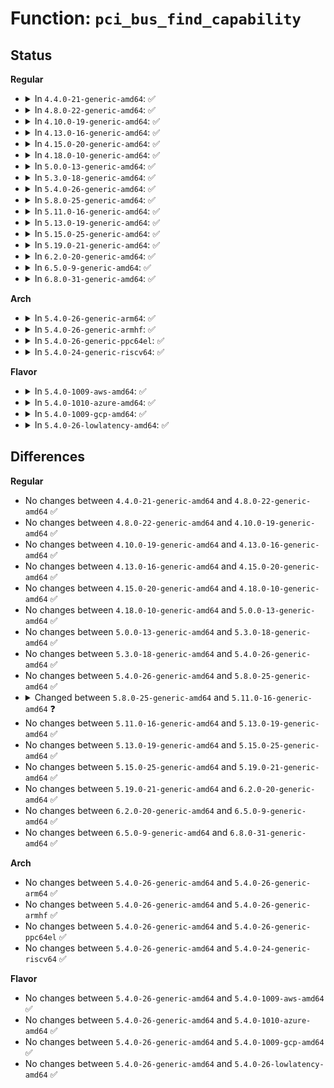 # Function: <code>pci_bus_find_capability</code>

## Status
<b>Regular</b>
<ul>
<li>
<details>
<summary>In <code>4.4.0-21-generic-amd64</code>: ✅</summary>

```c
int pci_bus_find_capability(struct pci_bus * bus, unsigned int devfn, int cap)
```

```json
{
  "name": "pci_bus_find_capability",
  "collision_type": "Unique Global",
  "inline_type": "No",
  "funcs": [
    {
      "addr": 18446744071583257264,
      "name": "pci_bus_find_capability",
      "external": true,
      "loc": "drivers/pci/pci.c:262",
      "file": "drivers/pci/pci.c",
      "inline": "seen, unknown",
      "caller_inline": [],
      "caller_func": [
        "drivers/pci/hotplug/cpci_hotplug_pci.c:cpci_get_attention_status",
        "drivers/pci/hotplug/cpci_hotplug_pci.c:cpci_set_attention_status",
        "drivers/pci/hotplug/cpci_hotplug_pci.c:cpci_get_hs_csr",
        "drivers/pci/hotplug/cpci_hotplug_pci.c:cpci_check_and_clear_ins",
        "drivers/pci/hotplug/cpci_hotplug_pci.c:cpci_check_ext",
        "drivers/pci/hotplug/cpci_hotplug_pci.c:cpci_clear_ext",
        "drivers/pci/hotplug/cpci_hotplug_pci.c:cpci_led_on",
        "drivers/pci/hotplug/cpci_hotplug_pci.c:cpci_led_off"
      ]
    }
  ],
  "symbols": [
    {
      "addr": 18446744071583257264,
      "name": "pci_bus_find_capability",
      "section": ".text",
      "bind": "STB_GLOBAL",
      "size": 137
    }
  ]
}
```
</details>
</li>
<li>
<details>
<summary>In <code>4.8.0-22-generic-amd64</code>: ✅</summary>

```c
int pci_bus_find_capability(struct pci_bus * bus, unsigned int devfn, int cap)
```

```json
{
  "name": "pci_bus_find_capability",
  "collision_type": "Unique Global",
  "inline_type": "No",
  "funcs": [
    {
      "addr": 18446744071583566864,
      "name": "pci_bus_find_capability",
      "external": true,
      "loc": "drivers/pci/pci.c:283",
      "file": "drivers/pci/pci.c",
      "inline": "seen, unknown",
      "caller_inline": [],
      "caller_func": [
        "drivers/pci/hotplug/cpci_hotplug_pci.c:cpci_led_off",
        "drivers/pci/hotplug/cpci_hotplug_pci.c:cpci_led_on",
        "drivers/pci/hotplug/cpci_hotplug_pci.c:cpci_clear_ext",
        "drivers/pci/hotplug/cpci_hotplug_pci.c:cpci_check_ext",
        "drivers/pci/hotplug/cpci_hotplug_pci.c:cpci_check_and_clear_ins",
        "drivers/pci/hotplug/cpci_hotplug_pci.c:cpci_get_hs_csr",
        "drivers/pci/hotplug/cpci_hotplug_pci.c:cpci_set_attention_status",
        "drivers/pci/hotplug/cpci_hotplug_pci.c:cpci_get_attention_status"
      ]
    }
  ],
  "symbols": [
    {
      "addr": 18446744071583566864,
      "name": "pci_bus_find_capability",
      "section": ".text",
      "bind": "STB_GLOBAL",
      "size": 137
    }
  ]
}
```
</details>
</li>
<li>
<details>
<summary>In <code>4.10.0-19-generic-amd64</code>: ✅</summary>

```c
int pci_bus_find_capability(struct pci_bus * bus, unsigned int devfn, int cap)
```

```json
{
  "name": "pci_bus_find_capability",
  "collision_type": "Unique Global",
  "inline_type": "No",
  "funcs": [
    {
      "addr": 18446744071583703760,
      "name": "pci_bus_find_capability",
      "external": true,
      "loc": "drivers/pci/pci.c:283",
      "file": "drivers/pci/pci.c",
      "inline": "seen, unknown",
      "caller_inline": [],
      "caller_func": [
        "drivers/pci/hotplug/cpci_hotplug_pci.c:cpci_led_off",
        "drivers/pci/hotplug/cpci_hotplug_pci.c:cpci_led_on",
        "drivers/pci/hotplug/cpci_hotplug_pci.c:cpci_clear_ext",
        "drivers/pci/hotplug/cpci_hotplug_pci.c:cpci_check_ext",
        "drivers/pci/hotplug/cpci_hotplug_pci.c:cpci_check_and_clear_ins",
        "drivers/pci/hotplug/cpci_hotplug_pci.c:cpci_get_hs_csr",
        "drivers/pci/hotplug/cpci_hotplug_pci.c:cpci_set_attention_status",
        "drivers/pci/hotplug/cpci_hotplug_pci.c:cpci_get_attention_status"
      ]
    }
  ],
  "symbols": [
    {
      "addr": 18446744071583703760,
      "name": "pci_bus_find_capability",
      "section": ".text",
      "bind": "STB_GLOBAL",
      "size": 137
    }
  ]
}
```
</details>
</li>
<li>
<details>
<summary>In <code>4.13.0-16-generic-amd64</code>: ✅</summary>

```c
int pci_bus_find_capability(struct pci_bus * bus, unsigned int devfn, int cap)
```

```json
{
  "name": "pci_bus_find_capability",
  "collision_type": "Unique Global",
  "inline_type": "No",
  "funcs": [
    {
      "addr": 18446744071583744112,
      "name": "pci_bus_find_capability",
      "external": true,
      "loc": "drivers/pci/pci.c:285",
      "file": "drivers/pci/pci.c",
      "inline": "seen, unknown",
      "caller_inline": [],
      "caller_func": [
        "drivers/pci/hotplug/cpci_hotplug_pci.c:cpci_led_off",
        "drivers/pci/hotplug/cpci_hotplug_pci.c:cpci_led_on",
        "drivers/pci/hotplug/cpci_hotplug_pci.c:cpci_clear_ext",
        "drivers/pci/hotplug/cpci_hotplug_pci.c:cpci_check_ext",
        "drivers/pci/hotplug/cpci_hotplug_pci.c:cpci_check_and_clear_ins",
        "drivers/pci/hotplug/cpci_hotplug_pci.c:cpci_get_hs_csr",
        "drivers/pci/hotplug/cpci_hotplug_pci.c:cpci_set_attention_status",
        "drivers/pci/hotplug/cpci_hotplug_pci.c:cpci_get_attention_status"
      ]
    }
  ],
  "symbols": [
    {
      "addr": 18446744071583744112,
      "name": "pci_bus_find_capability",
      "section": ".text",
      "bind": "STB_GLOBAL",
      "size": 137
    }
  ]
}
```
</details>
</li>
<li>
<details>
<summary>In <code>4.15.0-20-generic-amd64</code>: ✅</summary>

```c
int pci_bus_find_capability(struct pci_bus * bus, unsigned int devfn, int cap)
```

```json
{
  "name": "pci_bus_find_capability",
  "collision_type": "Unique Global",
  "inline_type": "No",
  "funcs": [
    {
      "addr": 18446744071584002368,
      "name": "pci_bus_find_capability",
      "external": true,
      "loc": "drivers/pci/pci.c:286",
      "file": "drivers/pci/pci.c",
      "inline": "seen, unknown",
      "caller_inline": [],
      "caller_func": [
        "drivers/pci/hotplug/cpci_hotplug_pci.c:cpci_led_off",
        "drivers/pci/hotplug/cpci_hotplug_pci.c:cpci_led_on",
        "drivers/pci/hotplug/cpci_hotplug_pci.c:cpci_clear_ext",
        "drivers/pci/hotplug/cpci_hotplug_pci.c:cpci_check_ext",
        "drivers/pci/hotplug/cpci_hotplug_pci.c:cpci_check_and_clear_ins",
        "drivers/pci/hotplug/cpci_hotplug_pci.c:cpci_get_hs_csr",
        "drivers/pci/hotplug/cpci_hotplug_pci.c:cpci_set_attention_status",
        "drivers/pci/hotplug/cpci_hotplug_pci.c:cpci_get_attention_status"
      ]
    }
  ],
  "symbols": [
    {
      "addr": 18446744071584002368,
      "name": "pci_bus_find_capability",
      "section": ".text",
      "bind": "STB_GLOBAL",
      "size": 137
    }
  ]
}
```
</details>
</li>
<li>
<details>
<summary>In <code>4.18.0-10-generic-amd64</code>: ✅</summary>

```c
int pci_bus_find_capability(struct pci_bus * bus, unsigned int devfn, int cap)
```

```json
{
  "name": "pci_bus_find_capability",
  "collision_type": "Unique Global",
  "inline_type": "No",
  "funcs": [
    {
      "addr": 18446744071584196352,
      "name": "pci_bus_find_capability",
      "external": true,
      "loc": "drivers/pci/pci.c:298",
      "file": "drivers/pci/pci.c",
      "inline": "seen, unknown",
      "caller_inline": [],
      "caller_func": [
        "drivers/pci/hotplug/cpci_hotplug_pci.c:cpci_led_off",
        "drivers/pci/hotplug/cpci_hotplug_pci.c:cpci_led_on",
        "drivers/pci/hotplug/cpci_hotplug_pci.c:cpci_clear_ext",
        "drivers/pci/hotplug/cpci_hotplug_pci.c:cpci_check_ext",
        "drivers/pci/hotplug/cpci_hotplug_pci.c:cpci_check_and_clear_ins",
        "drivers/pci/hotplug/cpci_hotplug_pci.c:cpci_get_hs_csr",
        "drivers/pci/hotplug/cpci_hotplug_pci.c:cpci_set_attention_status",
        "drivers/pci/hotplug/cpci_hotplug_pci.c:cpci_get_attention_status"
      ]
    }
  ],
  "symbols": [
    {
      "addr": 18446744071584196352,
      "name": "pci_bus_find_capability",
      "section": ".text",
      "bind": "STB_GLOBAL",
      "size": 139
    }
  ]
}
```
</details>
</li>
<li>
<details>
<summary>In <code>5.0.0-13-generic-amd64</code>: ✅</summary>

```c
int pci_bus_find_capability(struct pci_bus * bus, unsigned int devfn, int cap)
```

```json
{
  "name": "pci_bus_find_capability",
  "collision_type": "Unique Global",
  "inline_type": "No",
  "funcs": [
    {
      "addr": 18446744071584285792,
      "name": "pci_bus_find_capability",
      "external": true,
      "loc": "drivers/pci/pci.c:464",
      "file": "drivers/pci/pci.c",
      "inline": "seen, unknown",
      "caller_inline": [],
      "caller_func": [
        "drivers/pci/hotplug/cpci_hotplug_pci.c:cpci_led_off",
        "drivers/pci/hotplug/cpci_hotplug_pci.c:cpci_led_on",
        "drivers/pci/hotplug/cpci_hotplug_pci.c:cpci_clear_ext",
        "drivers/pci/hotplug/cpci_hotplug_pci.c:cpci_check_ext",
        "drivers/pci/hotplug/cpci_hotplug_pci.c:cpci_check_and_clear_ins",
        "drivers/pci/hotplug/cpci_hotplug_pci.c:cpci_get_hs_csr",
        "drivers/pci/hotplug/cpci_hotplug_pci.c:cpci_set_attention_status",
        "drivers/pci/hotplug/cpci_hotplug_pci.c:cpci_get_attention_status"
      ]
    }
  ],
  "symbols": [
    {
      "addr": 18446744071584285792,
      "name": "pci_bus_find_capability",
      "section": ".text",
      "bind": "STB_GLOBAL",
      "size": 139
    }
  ]
}
```
</details>
</li>
<li>
<details>
<summary>In <code>5.3.0-18-generic-amd64</code>: ✅</summary>

```c
int pci_bus_find_capability(struct pci_bus * bus, unsigned int devfn, int cap)
```

```json
{
  "name": "pci_bus_find_capability",
  "collision_type": "Unique Global",
  "inline_type": "No",
  "funcs": [
    {
      "addr": 18446744071584480320,
      "name": "pci_bus_find_capability",
      "external": true,
      "loc": "drivers/pci/pci.c:464",
      "file": "drivers/pci/pci.c",
      "inline": "seen, unknown",
      "caller_inline": [],
      "caller_func": [
        "drivers/pci/hotplug/cpci_hotplug_pci.c:cpci_led_off",
        "drivers/pci/hotplug/cpci_hotplug_pci.c:cpci_led_on",
        "drivers/pci/hotplug/cpci_hotplug_pci.c:cpci_clear_ext",
        "drivers/pci/hotplug/cpci_hotplug_pci.c:cpci_check_ext",
        "drivers/pci/hotplug/cpci_hotplug_pci.c:cpci_check_and_clear_ins",
        "drivers/pci/hotplug/cpci_hotplug_pci.c:cpci_get_hs_csr",
        "drivers/pci/hotplug/cpci_hotplug_pci.c:cpci_set_attention_status",
        "drivers/pci/hotplug/cpci_hotplug_pci.c:cpci_get_attention_status"
      ]
    }
  ],
  "symbols": [
    {
      "addr": 18446744071584480320,
      "name": "pci_bus_find_capability",
      "section": ".text",
      "bind": "STB_GLOBAL",
      "size": 141
    }
  ]
}
```
</details>
</li>
<li>
<details>
<summary>In <code>5.4.0-26-generic-amd64</code>: ✅</summary>

```c
int pci_bus_find_capability(struct pci_bus * bus, unsigned int devfn, int cap)
```

```json
{
  "name": "pci_bus_find_capability",
  "collision_type": "Unique Global",
  "inline_type": "No",
  "funcs": [
    {
      "addr": 18446744071584615792,
      "name": "pci_bus_find_capability",
      "external": true,
      "loc": "drivers/pci/pci.c:464",
      "file": "drivers/pci/pci.c",
      "inline": "seen, unknown",
      "caller_inline": [],
      "caller_func": [
        "drivers/pci/hotplug/cpci_hotplug_pci.c:cpci_led_off",
        "drivers/pci/hotplug/cpci_hotplug_pci.c:cpci_led_on",
        "drivers/pci/hotplug/cpci_hotplug_pci.c:cpci_clear_ext",
        "drivers/pci/hotplug/cpci_hotplug_pci.c:cpci_check_ext",
        "drivers/pci/hotplug/cpci_hotplug_pci.c:cpci_check_and_clear_ins",
        "drivers/pci/hotplug/cpci_hotplug_pci.c:cpci_get_hs_csr",
        "drivers/pci/hotplug/cpci_hotplug_pci.c:cpci_set_attention_status",
        "drivers/pci/hotplug/cpci_hotplug_pci.c:cpci_get_attention_status"
      ]
    }
  ],
  "symbols": [
    {
      "addr": 18446744071584615792,
      "name": "pci_bus_find_capability",
      "section": ".text",
      "bind": "STB_GLOBAL",
      "size": 141
    }
  ]
}
```
</details>
</li>
<li>
<details>
<summary>In <code>5.8.0-25-generic-amd64</code>: ✅</summary>

```c
int pci_bus_find_capability(struct pci_bus * bus, unsigned int devfn, int cap)
```

```json
{
  "name": "pci_bus_find_capability",
  "collision_type": "Unique Global",
  "inline_type": "No",
  "funcs": [
    {
      "addr": 18446744071585291664,
      "name": "pci_bus_find_capability",
      "external": true,
      "loc": "drivers/pci/pci.c:496",
      "file": "drivers/pci/pci.c",
      "inline": "seen, unknown",
      "caller_inline": [],
      "caller_func": [
        "drivers/pci/hotplug/cpci_hotplug_pci.c:cpci_led_off",
        "drivers/pci/hotplug/cpci_hotplug_pci.c:cpci_led_on",
        "drivers/pci/hotplug/cpci_hotplug_pci.c:cpci_clear_ext",
        "drivers/pci/hotplug/cpci_hotplug_pci.c:cpci_check_ext",
        "drivers/pci/hotplug/cpci_hotplug_pci.c:cpci_check_and_clear_ins",
        "drivers/pci/hotplug/cpci_hotplug_pci.c:cpci_get_hs_csr",
        "drivers/pci/hotplug/cpci_hotplug_pci.c:cpci_set_attention_status",
        "drivers/pci/hotplug/cpci_hotplug_pci.c:cpci_get_attention_status"
      ]
    }
  ],
  "symbols": [
    {
      "addr": 18446744071585291664,
      "name": "pci_bus_find_capability",
      "section": ".text",
      "bind": "STB_GLOBAL",
      "size": 176
    }
  ]
}
```
</details>
</li>
<li>
<details>
<summary>In <code>5.11.0-16-generic-amd64</code>: ✅</summary>

```c
u8 pci_bus_find_capability(struct pci_bus * bus, unsigned int devfn, int cap)
```

```json
{
  "name": "pci_bus_find_capability",
  "collision_type": "Unique Global",
  "inline_type": "No",
  "funcs": [
    {
      "addr": 18446744071585446832,
      "name": "pci_bus_find_capability",
      "external": true,
      "loc": "drivers/pci/pci.c:505",
      "file": "drivers/pci/pci.c",
      "inline": "seen, unknown",
      "caller_inline": [],
      "caller_func": [
        "drivers/pci/hotplug/cpci_hotplug_pci.c:cpci_led_off",
        "drivers/pci/hotplug/cpci_hotplug_pci.c:cpci_led_on",
        "drivers/pci/hotplug/cpci_hotplug_pci.c:cpci_clear_ext",
        "drivers/pci/hotplug/cpci_hotplug_pci.c:cpci_check_ext",
        "drivers/pci/hotplug/cpci_hotplug_pci.c:cpci_check_and_clear_ins",
        "drivers/pci/hotplug/cpci_hotplug_pci.c:cpci_get_hs_csr",
        "drivers/pci/hotplug/cpci_hotplug_pci.c:cpci_set_attention_status",
        "drivers/pci/hotplug/cpci_hotplug_pci.c:cpci_get_attention_status"
      ]
    }
  ],
  "symbols": [
    {
      "addr": 18446744071585446832,
      "name": "pci_bus_find_capability",
      "section": ".text",
      "bind": "STB_GLOBAL",
      "size": 176
    }
  ]
}
```
</details>
</li>
<li>
<details>
<summary>In <code>5.13.0-19-generic-amd64</code>: ✅</summary>

```c
u8 pci_bus_find_capability(struct pci_bus * bus, unsigned int devfn, int cap)
```

```json
{
  "name": "pci_bus_find_capability",
  "collision_type": "Unique Global",
  "inline_type": "No",
  "funcs": [
    {
      "addr": 18446744071585326976,
      "name": "pci_bus_find_capability",
      "external": true,
      "loc": "drivers/pci/pci.c:505",
      "file": "drivers/pci/pci.c",
      "inline": "seen, unknown",
      "caller_inline": [],
      "caller_func": [
        "drivers/pci/hotplug/cpci_hotplug_pci.c:cpci_led_off",
        "drivers/pci/hotplug/cpci_hotplug_pci.c:cpci_led_on",
        "drivers/pci/hotplug/cpci_hotplug_pci.c:cpci_clear_ext",
        "drivers/pci/hotplug/cpci_hotplug_pci.c:cpci_check_ext",
        "drivers/pci/hotplug/cpci_hotplug_pci.c:cpci_check_and_clear_ins",
        "drivers/pci/hotplug/cpci_hotplug_pci.c:cpci_get_hs_csr",
        "drivers/pci/hotplug/cpci_hotplug_pci.c:cpci_set_attention_status",
        "drivers/pci/hotplug/cpci_hotplug_pci.c:cpci_get_attention_status"
      ]
    }
  ],
  "symbols": [
    {
      "addr": 18446744071585326976,
      "name": "pci_bus_find_capability",
      "section": ".text",
      "bind": "STB_GLOBAL",
      "size": 176
    }
  ]
}
```
</details>
</li>
<li>
<details>
<summary>In <code>5.15.0-25-generic-amd64</code>: ✅</summary>

```c
u8 pci_bus_find_capability(struct pci_bus * bus, unsigned int devfn, int cap)
```

```json
{
  "name": "pci_bus_find_capability",
  "collision_type": "Unique Global",
  "inline_type": "No",
  "funcs": [
    {
      "addr": 18446744071585782752,
      "name": "pci_bus_find_capability",
      "external": true,
      "loc": "drivers/pci/pci.c:515",
      "file": "drivers/pci/pci.c",
      "inline": "seen, unknown",
      "caller_inline": [],
      "caller_func": [
        "drivers/pci/hotplug/cpci_hotplug_pci.c:cpci_led_off",
        "drivers/pci/hotplug/cpci_hotplug_pci.c:cpci_led_on",
        "drivers/pci/hotplug/cpci_hotplug_pci.c:cpci_clear_ext",
        "drivers/pci/hotplug/cpci_hotplug_pci.c:cpci_check_ext",
        "drivers/pci/hotplug/cpci_hotplug_pci.c:cpci_check_and_clear_ins",
        "drivers/pci/hotplug/cpci_hotplug_pci.c:cpci_get_hs_csr",
        "drivers/pci/hotplug/cpci_hotplug_pci.c:cpci_set_attention_status",
        "drivers/pci/hotplug/cpci_hotplug_pci.c:cpci_get_attention_status"
      ]
    }
  ],
  "symbols": [
    {
      "addr": 18446744071585782752,
      "name": "pci_bus_find_capability",
      "section": ".text",
      "bind": "STB_GLOBAL",
      "size": 176
    }
  ]
}
```
</details>
</li>
<li>
<details>
<summary>In <code>5.19.0-21-generic-amd64</code>: ✅</summary>

```c
u8 pci_bus_find_capability(struct pci_bus * bus, unsigned int devfn, int cap)
```

```json
{
  "name": "pci_bus_find_capability",
  "collision_type": "Unique Global",
  "inline_type": "No",
  "funcs": [
    {
      "addr": 18446744071586963376,
      "name": "pci_bus_find_capability",
      "external": true,
      "loc": "drivers/pci/pci.c:532",
      "file": "drivers/pci/pci.c",
      "inline": "seen, unknown",
      "caller_inline": [],
      "caller_func": [
        "drivers/pci/hotplug/cpci_hotplug_pci.c:cpci_led_off",
        "drivers/pci/hotplug/cpci_hotplug_pci.c:cpci_led_on",
        "drivers/pci/hotplug/cpci_hotplug_pci.c:cpci_clear_ext",
        "drivers/pci/hotplug/cpci_hotplug_pci.c:cpci_check_ext",
        "drivers/pci/hotplug/cpci_hotplug_pci.c:cpci_check_and_clear_ins",
        "drivers/pci/hotplug/cpci_hotplug_pci.c:cpci_get_hs_csr",
        "drivers/pci/hotplug/cpci_hotplug_pci.c:cpci_set_attention_status",
        "drivers/pci/hotplug/cpci_hotplug_pci.c:cpci_get_attention_status"
      ]
    }
  ],
  "symbols": [
    {
      "addr": 18446744071586963376,
      "name": "pci_bus_find_capability",
      "section": ".text",
      "bind": "STB_GLOBAL",
      "size": 204
    }
  ]
}
```
</details>
</li>
<li>
<details>
<summary>In <code>6.2.0-20-generic-amd64</code>: ✅</summary>

```c
u8 pci_bus_find_capability(struct pci_bus * bus, unsigned int devfn, int cap)
```

```json
{
  "name": "pci_bus_find_capability",
  "collision_type": "Unique Global",
  "inline_type": "No",
  "funcs": [
    {
      "addr": 18446744071588127344,
      "name": "pci_bus_find_capability",
      "external": true,
      "loc": "drivers/pci/pci.c:516",
      "file": "drivers/pci/pci.c",
      "inline": "seen, unknown",
      "caller_inline": [],
      "caller_func": [
        "drivers/pci/hotplug/cpci_hotplug_pci.c:cpci_led_off",
        "drivers/pci/hotplug/cpci_hotplug_pci.c:cpci_led_on",
        "drivers/pci/hotplug/cpci_hotplug_pci.c:cpci_clear_ext",
        "drivers/pci/hotplug/cpci_hotplug_pci.c:cpci_check_ext",
        "drivers/pci/hotplug/cpci_hotplug_pci.c:cpci_check_and_clear_ins",
        "drivers/pci/hotplug/cpci_hotplug_pci.c:cpci_get_hs_csr",
        "drivers/pci/hotplug/cpci_hotplug_pci.c:cpci_set_attention_status",
        "drivers/pci/hotplug/cpci_hotplug_pci.c:cpci_get_attention_status"
      ]
    }
  ],
  "symbols": [
    {
      "addr": 18446744071588127344,
      "name": "pci_bus_find_capability",
      "section": ".text",
      "bind": "STB_GLOBAL",
      "size": 204
    }
  ]
}
```
</details>
</li>
<li>
<details>
<summary>In <code>6.5.0-9-generic-amd64</code>: ✅</summary>

```c
u8 pci_bus_find_capability(struct pci_bus * bus, unsigned int devfn, int cap)
```

```json
{
  "name": "pci_bus_find_capability",
  "collision_type": "Unique Global",
  "inline_type": "No",
  "funcs": [
    {
      "addr": 18446744071588402608,
      "name": "pci_bus_find_capability",
      "external": true,
      "loc": "drivers/pci/pci.c:531",
      "file": "drivers/pci/pci.c",
      "inline": "seen, unknown",
      "caller_inline": [],
      "caller_func": [
        "drivers/pci/hotplug/cpci_hotplug_pci.c:cpci_led_off",
        "drivers/pci/hotplug/cpci_hotplug_pci.c:cpci_led_on",
        "drivers/pci/hotplug/cpci_hotplug_pci.c:cpci_clear_ext",
        "drivers/pci/hotplug/cpci_hotplug_pci.c:cpci_check_ext",
        "drivers/pci/hotplug/cpci_hotplug_pci.c:cpci_check_and_clear_ins",
        "drivers/pci/hotplug/cpci_hotplug_pci.c:cpci_get_hs_csr",
        "drivers/pci/hotplug/cpci_hotplug_pci.c:cpci_set_attention_status",
        "drivers/pci/hotplug/cpci_hotplug_pci.c:cpci_get_attention_status"
      ]
    }
  ],
  "symbols": [
    {
      "addr": 18446744071588402608,
      "name": "pci_bus_find_capability",
      "section": ".text",
      "bind": "STB_GLOBAL",
      "size": 204
    }
  ]
}
```
</details>
</li>
<li>
<details>
<summary>In <code>6.8.0-31-generic-amd64</code>: ✅</summary>

```c
u8 pci_bus_find_capability(struct pci_bus * bus, unsigned int devfn, int cap)
```

```json
{
  "name": "pci_bus_find_capability",
  "collision_type": "Unique Global",
  "inline_type": "No",
  "funcs": [
    {
      "addr": 18446744071588698592,
      "name": "pci_bus_find_capability",
      "external": true,
      "loc": "drivers/pci/pci.c:531",
      "file": "drivers/pci/pci.c",
      "inline": "seen, unknown",
      "caller_inline": [],
      "caller_func": [
        "drivers/pci/hotplug/cpci_hotplug_pci.c:cpci_led_off",
        "drivers/pci/hotplug/cpci_hotplug_pci.c:cpci_led_on",
        "drivers/pci/hotplug/cpci_hotplug_pci.c:cpci_clear_ext",
        "drivers/pci/hotplug/cpci_hotplug_pci.c:cpci_check_ext",
        "drivers/pci/hotplug/cpci_hotplug_pci.c:cpci_check_and_clear_ins",
        "drivers/pci/hotplug/cpci_hotplug_pci.c:cpci_get_hs_csr",
        "drivers/pci/hotplug/cpci_hotplug_pci.c:cpci_set_attention_status",
        "drivers/pci/hotplug/cpci_hotplug_pci.c:cpci_get_attention_status"
      ]
    }
  ],
  "symbols": [
    {
      "addr": 18446744071588698592,
      "name": "pci_bus_find_capability",
      "section": ".text",
      "bind": "STB_GLOBAL",
      "size": 204
    }
  ]
}
```
</details>
</li>
</ul>
<b>Arch</b>
<ul>
<li>
<details>
<summary>In <code>5.4.0-26-generic-arm64</code>: ✅</summary>

```c
int pci_bus_find_capability(struct pci_bus * bus, unsigned int devfn, int cap)
```

```json
{
  "name": "pci_bus_find_capability",
  "collision_type": "Unique Global",
  "inline_type": "No",
  "funcs": [
    {
      "addr": 18446603336496855976,
      "name": "pci_bus_find_capability",
      "external": true,
      "loc": "drivers/pci/pci.c:464",
      "file": "drivers/pci/pci.c",
      "inline": "seen, unknown",
      "caller_inline": [],
      "caller_func": [
        "drivers/pci/hotplug/cpci_hotplug_pci.c:cpci_led_off",
        "drivers/pci/hotplug/cpci_hotplug_pci.c:cpci_led_on",
        "drivers/pci/hotplug/cpci_hotplug_pci.c:cpci_clear_ext",
        "drivers/pci/hotplug/cpci_hotplug_pci.c:cpci_check_ext",
        "drivers/pci/hotplug/cpci_hotplug_pci.c:cpci_check_and_clear_ins",
        "drivers/pci/hotplug/cpci_hotplug_pci.c:cpci_get_hs_csr",
        "drivers/pci/hotplug/cpci_hotplug_pci.c:cpci_set_attention_status",
        "drivers/pci/hotplug/cpci_hotplug_pci.c:cpci_get_attention_status"
      ]
    }
  ],
  "symbols": [
    {
      "addr": 18446603336496855976,
      "name": "pci_bus_find_capability",
      "section": ".text",
      "bind": "STB_GLOBAL",
      "size": 172
    }
  ]
}
```
</details>
</li>
<li>
<details>
<summary>In <code>5.4.0-26-generic-armhf</code>: ✅</summary>

```c
int pci_bus_find_capability(struct pci_bus * bus, unsigned int devfn, int cap)
```

```json
{
  "name": "pci_bus_find_capability",
  "collision_type": "Unique Global",
  "inline_type": "No",
  "funcs": [
    {
      "addr": 3230136936,
      "name": "pci_bus_find_capability",
      "external": true,
      "loc": "drivers/pci/pci.c:464",
      "file": "drivers/pci/pci.c",
      "inline": "seen, unknown",
      "caller_inline": [],
      "caller_func": []
    }
  ],
  "symbols": [
    {
      "addr": 3230136936,
      "name": "pci_bus_find_capability",
      "section": ".text",
      "bind": "STB_GLOBAL",
      "size": 172
    }
  ]
}
```
</details>
</li>
<li>
<details>
<summary>In <code>5.4.0-26-generic-ppc64el</code>: ✅</summary>

```c
int pci_bus_find_capability(struct pci_bus * bus, unsigned int devfn, int cap)
```

```json
{
  "name": "pci_bus_find_capability",
  "collision_type": "Unique Global",
  "inline_type": "No",
  "funcs": [
    {
      "addr": 13835058055290936832,
      "name": "pci_bus_find_capability",
      "external": true,
      "loc": "drivers/pci/pci.c:464",
      "file": "drivers/pci/pci.c",
      "inline": "seen, unknown",
      "caller_inline": [],
      "caller_func": [
        "arch/powerpc/kernel/pci-common.c:early_find_capability",
        "drivers/pci/hotplug/cpci_hotplug_pci.c:cpci_led_off",
        "drivers/pci/hotplug/cpci_hotplug_pci.c:cpci_led_on",
        "drivers/pci/hotplug/cpci_hotplug_pci.c:cpci_clear_ext",
        "drivers/pci/hotplug/cpci_hotplug_pci.c:cpci_check_ext",
        "drivers/pci/hotplug/cpci_hotplug_pci.c:cpci_check_and_clear_ins",
        "drivers/pci/hotplug/cpci_hotplug_pci.c:cpci_get_hs_csr",
        "drivers/pci/hotplug/cpci_hotplug_pci.c:cpci_set_attention_status",
        "drivers/pci/hotplug/cpci_hotplug_pci.c:cpci_get_attention_status"
      ]
    }
  ],
  "symbols": [
    {
      "addr": 13835058055290936832,
      "name": "pci_bus_find_capability",
      "section": ".text",
      "bind": "STB_GLOBAL",
      "size": 204
    }
  ]
}
```
</details>
</li>
<li>
<details>
<summary>In <code>5.4.0-24-generic-riscv64</code>: ✅</summary>

```c
int pci_bus_find_capability(struct pci_bus * bus, unsigned int devfn, int cap)
```

```json
{
  "name": "pci_bus_find_capability",
  "collision_type": "Unique Global",
  "inline_type": "No",
  "funcs": [
    {
      "addr": 18446743936275558482,
      "name": "pci_bus_find_capability",
      "external": true,
      "loc": "drivers/pci/pci.c:464",
      "file": "drivers/pci/pci.c",
      "inline": "seen, unknown",
      "caller_inline": [],
      "caller_func": [
        "drivers/pci/hotplug/cpci_hotplug_pci.c:cpci_led_off",
        "drivers/pci/hotplug/cpci_hotplug_pci.c:cpci_led_on",
        "drivers/pci/hotplug/cpci_hotplug_pci.c:cpci_clear_ext",
        "drivers/pci/hotplug/cpci_hotplug_pci.c:cpci_check_ext",
        "drivers/pci/hotplug/cpci_hotplug_pci.c:cpci_check_and_clear_ins",
        "drivers/pci/hotplug/cpci_hotplug_pci.c:cpci_get_hs_csr",
        "drivers/pci/hotplug/cpci_hotplug_pci.c:cpci_set_attention_status",
        "drivers/pci/hotplug/cpci_hotplug_pci.c:cpci_get_attention_status"
      ]
    }
  ],
  "symbols": [
    {
      "addr": 18446743936275558482,
      "name": "pci_bus_find_capability",
      "section": ".text",
      "bind": "STB_GLOBAL",
      "size": 128
    }
  ]
}
```
</details>
</li>
</ul>
<b>Flavor</b>
<ul>
<li>
<details>
<summary>In <code>5.4.0-1009-aws-amd64</code>: ✅</summary>

```c
int pci_bus_find_capability(struct pci_bus * bus, unsigned int devfn, int cap)
```

```json
{
  "name": "pci_bus_find_capability",
  "collision_type": "Unique Global",
  "inline_type": "No",
  "funcs": [
    {
      "addr": 18446744071584567952,
      "name": "pci_bus_find_capability",
      "external": true,
      "loc": "drivers/pci/pci.c:464",
      "file": "drivers/pci/pci.c",
      "inline": "seen, unknown",
      "caller_inline": [],
      "caller_func": [
        "drivers/pci/hotplug/cpci_hotplug_pci.c:cpci_led_off",
        "drivers/pci/hotplug/cpci_hotplug_pci.c:cpci_led_on",
        "drivers/pci/hotplug/cpci_hotplug_pci.c:cpci_clear_ext",
        "drivers/pci/hotplug/cpci_hotplug_pci.c:cpci_check_ext",
        "drivers/pci/hotplug/cpci_hotplug_pci.c:cpci_check_and_clear_ins",
        "drivers/pci/hotplug/cpci_hotplug_pci.c:cpci_get_hs_csr",
        "drivers/pci/hotplug/cpci_hotplug_pci.c:cpci_set_attention_status",
        "drivers/pci/hotplug/cpci_hotplug_pci.c:cpci_get_attention_status"
      ]
    }
  ],
  "symbols": [
    {
      "addr": 18446744071584567952,
      "name": "pci_bus_find_capability",
      "section": ".text",
      "bind": "STB_GLOBAL",
      "size": 141
    }
  ]
}
```
</details>
</li>
<li>
<details>
<summary>In <code>5.4.0-1010-azure-amd64</code>: ✅</summary>

```c
int pci_bus_find_capability(struct pci_bus * bus, unsigned int devfn, int cap)
```

```json
{
  "name": "pci_bus_find_capability",
  "collision_type": "Unique Global",
  "inline_type": "No",
  "funcs": [
    {
      "addr": 18446744071584496112,
      "name": "pci_bus_find_capability",
      "external": true,
      "loc": "drivers/pci/pci.c:464",
      "file": "drivers/pci/pci.c",
      "inline": "seen, unknown",
      "caller_inline": [],
      "caller_func": [
        "drivers/pci/hotplug/cpci_hotplug_pci.c:cpci_led_off",
        "drivers/pci/hotplug/cpci_hotplug_pci.c:cpci_led_on",
        "drivers/pci/hotplug/cpci_hotplug_pci.c:cpci_clear_ext",
        "drivers/pci/hotplug/cpci_hotplug_pci.c:cpci_check_ext",
        "drivers/pci/hotplug/cpci_hotplug_pci.c:cpci_check_and_clear_ins",
        "drivers/pci/hotplug/cpci_hotplug_pci.c:cpci_get_hs_csr",
        "drivers/pci/hotplug/cpci_hotplug_pci.c:cpci_set_attention_status",
        "drivers/pci/hotplug/cpci_hotplug_pci.c:cpci_get_attention_status"
      ]
    }
  ],
  "symbols": [
    {
      "addr": 18446744071584496112,
      "name": "pci_bus_find_capability",
      "section": ".text",
      "bind": "STB_GLOBAL",
      "size": 141
    }
  ]
}
```
</details>
</li>
<li>
<details>
<summary>In <code>5.4.0-1009-gcp-amd64</code>: ✅</summary>

```c
int pci_bus_find_capability(struct pci_bus * bus, unsigned int devfn, int cap)
```

```json
{
  "name": "pci_bus_find_capability",
  "collision_type": "Unique Global",
  "inline_type": "No",
  "funcs": [
    {
      "addr": 18446744071584565952,
      "name": "pci_bus_find_capability",
      "external": true,
      "loc": "drivers/pci/pci.c:464",
      "file": "drivers/pci/pci.c",
      "inline": "seen, unknown",
      "caller_inline": [],
      "caller_func": [
        "drivers/pci/hotplug/cpci_hotplug_pci.c:cpci_led_off",
        "drivers/pci/hotplug/cpci_hotplug_pci.c:cpci_led_on",
        "drivers/pci/hotplug/cpci_hotplug_pci.c:cpci_clear_ext",
        "drivers/pci/hotplug/cpci_hotplug_pci.c:cpci_check_ext",
        "drivers/pci/hotplug/cpci_hotplug_pci.c:cpci_check_and_clear_ins",
        "drivers/pci/hotplug/cpci_hotplug_pci.c:cpci_get_hs_csr",
        "drivers/pci/hotplug/cpci_hotplug_pci.c:cpci_set_attention_status",
        "drivers/pci/hotplug/cpci_hotplug_pci.c:cpci_get_attention_status"
      ]
    }
  ],
  "symbols": [
    {
      "addr": 18446744071584565952,
      "name": "pci_bus_find_capability",
      "section": ".text",
      "bind": "STB_GLOBAL",
      "size": 141
    }
  ]
}
```
</details>
</li>
<li>
<details>
<summary>In <code>5.4.0-26-lowlatency-amd64</code>: ✅</summary>

```c
int pci_bus_find_capability(struct pci_bus * bus, unsigned int devfn, int cap)
```

```json
{
  "name": "pci_bus_find_capability",
  "collision_type": "Unique Global",
  "inline_type": "No",
  "funcs": [
    {
      "addr": 18446744071584673936,
      "name": "pci_bus_find_capability",
      "external": true,
      "loc": "drivers/pci/pci.c:464",
      "file": "drivers/pci/pci.c",
      "inline": "seen, unknown",
      "caller_inline": [],
      "caller_func": [
        "drivers/pci/hotplug/cpci_hotplug_pci.c:cpci_led_off",
        "drivers/pci/hotplug/cpci_hotplug_pci.c:cpci_led_on",
        "drivers/pci/hotplug/cpci_hotplug_pci.c:cpci_clear_ext",
        "drivers/pci/hotplug/cpci_hotplug_pci.c:cpci_check_ext",
        "drivers/pci/hotplug/cpci_hotplug_pci.c:cpci_check_and_clear_ins",
        "drivers/pci/hotplug/cpci_hotplug_pci.c:cpci_get_hs_csr",
        "drivers/pci/hotplug/cpci_hotplug_pci.c:cpci_set_attention_status",
        "drivers/pci/hotplug/cpci_hotplug_pci.c:cpci_get_attention_status"
      ]
    }
  ],
  "symbols": [
    {
      "addr": 18446744071584673936,
      "name": "pci_bus_find_capability",
      "section": ".text",
      "bind": "STB_GLOBAL",
      "size": 141
    }
  ]
}
```
</details>
</li>
</ul>

## Differences
<b>Regular</b>
<ul>
<li>
No changes between <code>4.4.0-21-generic-amd64</code> and <code>4.8.0-22-generic-amd64</code> ✅
</li>
<li>
No changes between <code>4.8.0-22-generic-amd64</code> and <code>4.10.0-19-generic-amd64</code> ✅
</li>
<li>
No changes between <code>4.10.0-19-generic-amd64</code> and <code>4.13.0-16-generic-amd64</code> ✅
</li>
<li>
No changes between <code>4.13.0-16-generic-amd64</code> and <code>4.15.0-20-generic-amd64</code> ✅
</li>
<li>
No changes between <code>4.15.0-20-generic-amd64</code> and <code>4.18.0-10-generic-amd64</code> ✅
</li>
<li>
No changes between <code>4.18.0-10-generic-amd64</code> and <code>5.0.0-13-generic-amd64</code> ✅
</li>
<li>
No changes between <code>5.0.0-13-generic-amd64</code> and <code>5.3.0-18-generic-amd64</code> ✅
</li>
<li>
No changes between <code>5.3.0-18-generic-amd64</code> and <code>5.4.0-26-generic-amd64</code> ✅
</li>
<li>
No changes between <code>5.4.0-26-generic-amd64</code> and <code>5.8.0-25-generic-amd64</code> ✅
</li>
<li>
<details>
<summary>Changed between <code>5.8.0-25-generic-amd64</code> and <code>5.11.0-16-generic-amd64</code> ❓</summary>
<ul>
<li>
<b>Return type changed. </b>
<code>int</code> ➡️ <code>u8</code>
</li>
</ul>
</details>
</li>
<li>
No changes between <code>5.11.0-16-generic-amd64</code> and <code>5.13.0-19-generic-amd64</code> ✅
</li>
<li>
No changes between <code>5.13.0-19-generic-amd64</code> and <code>5.15.0-25-generic-amd64</code> ✅
</li>
<li>
No changes between <code>5.15.0-25-generic-amd64</code> and <code>5.19.0-21-generic-amd64</code> ✅
</li>
<li>
No changes between <code>5.19.0-21-generic-amd64</code> and <code>6.2.0-20-generic-amd64</code> ✅
</li>
<li>
No changes between <code>6.2.0-20-generic-amd64</code> and <code>6.5.0-9-generic-amd64</code> ✅
</li>
<li>
No changes between <code>6.5.0-9-generic-amd64</code> and <code>6.8.0-31-generic-amd64</code> ✅
</li>
</ul>
<b>Arch</b>
<ul>
<li>
No changes between <code>5.4.0-26-generic-amd64</code> and <code>5.4.0-26-generic-arm64</code> ✅
</li>
<li>
No changes between <code>5.4.0-26-generic-amd64</code> and <code>5.4.0-26-generic-armhf</code> ✅
</li>
<li>
No changes between <code>5.4.0-26-generic-amd64</code> and <code>5.4.0-26-generic-ppc64el</code> ✅
</li>
<li>
No changes between <code>5.4.0-26-generic-amd64</code> and <code>5.4.0-24-generic-riscv64</code> ✅
</li>
</ul>
<b>Flavor</b>
<ul>
<li>
No changes between <code>5.4.0-26-generic-amd64</code> and <code>5.4.0-1009-aws-amd64</code> ✅
</li>
<li>
No changes between <code>5.4.0-26-generic-amd64</code> and <code>5.4.0-1010-azure-amd64</code> ✅
</li>
<li>
No changes between <code>5.4.0-26-generic-amd64</code> and <code>5.4.0-1009-gcp-amd64</code> ✅
</li>
<li>
No changes between <code>5.4.0-26-generic-amd64</code> and <code>5.4.0-26-lowlatency-amd64</code> ✅
</li>
</ul>
